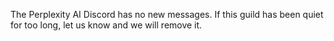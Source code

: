 The Perplexity AI Discord has no new messages. If this guild has been quiet for too long, let us know and we will remove it.